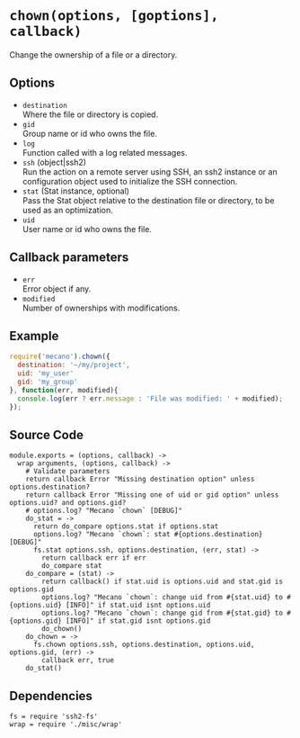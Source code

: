 
# `chown(options, [goptions], callback)`

Change the ownership of a file or a directory.

## Options

*   `destination`   
    Where the file or directory is copied.   
*   `gid`   
    Group name or id who owns the file.   
*   `log`   
    Function called with a log related messages.   
*   `ssh` (object|ssh2)   
    Run the action on a remote server using SSH, an ssh2 instance or an
    configuration object used to initialize the SSH connection.   
*   `stat` (Stat instance, optional)   
    Pass the Stat object relative to the destination file or directory, to be
    used as an optimization.   
*   `uid`   
    User name or id who owns the file.   

## Callback parameters

*   `err`   
    Error object if any.   
*   `modified`   
    Number of ownerships with modifications.   

## Example

```js
require('mecano').chown({
  destination: '~/my/project',
  uid: 'my_user'
  gid: 'my_group'
}, function(err, modified){
  console.log(err ? err.message : 'File was modified: ' + modified);
});
```

## Source Code

    module.exports = (options, callback) ->
      wrap arguments, (options, callback) ->
        # Validate parameters
        return callback Error "Missing destination option" unless options.destination?
        return callback Error "Missing one of uid or gid option" unless options.uid? and options.gid?
        # options.log? "Mecano `chown` [DEBUG]"
        do_stat = ->
          return do_compare options.stat if options.stat
          options.log? "Mecano `chown`: stat #{options.destination} [DEBUG]"
          fs.stat options.ssh, options.destination, (err, stat) ->
            return callback err if err
            do_compare stat
        do_compare = (stat) ->
            return callback() if stat.uid is options.uid and stat.gid is options.gid
            options.log? "Mecano `chown`: change uid from #{stat.uid} to #{options.uid} [INFO]" if stat.uid isnt options.uid
            options.log? "Mecano `chown`: change gid from #{stat.gid} to #{options.gid} [INFO]" if stat.gid isnt options.gid
            do_chown()
        do_chown = ->
          fs.chown options.ssh, options.destination, options.uid, options.gid, (err) ->
            callback err, true
        do_stat()

## Dependencies

    fs = require 'ssh2-fs'
    wrap = require './misc/wrap'








